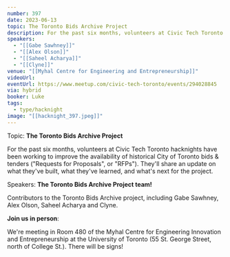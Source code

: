 ```yaml
---
number: 397
date: 2023-06-13
topic: The Toronto Bids Archive Project
description: For the past six months, volunteers at Civic Tech Toronto hacknights have been working to improve the availability of historical City of Toronto bids & tenders ("Requests for Proposals", or "RFPs"). They'll share an update on what they've built, what they've learned, and what's next for the project.
speakers:
  - "[[Gabe Sawhney]]"
  - "[[Alex Olson]]"
  - "[[Saheel Acharya]]"
  - "[[Clyne]]"
venue: "[[Myhal Centre for Engineering and Entrepreneurship]]"
videoUrl:
eventUrl: https://www.meetup.com/civic-tech-toronto/events/294028845
via: hybrid
booker: Luke
tags:
  - type/hacknight
image: "[[hacknight_397.jpeg]]"
---
```

Topic: **The Toronto Bids Archive Project**

For the past six months, volunteers at Civic Tech Toronto hacknights have been working to improve the availability of historical City of Toronto bids & tenders ("Requests for Proposals", or "RFPs"). They'll share an update on what they've built, what they've learned, and what's next for the project.

Speakers: **The Toronto Bids Archive Project team!**

Contributors to the Toronto Bids Archive project, including Gabe Sawhney, Alex Olson, Saheel Acharya and Clyne.

**Join us in person**:

We're meeting in Room 480 of the Myhal Centre for Engineering Innovation and Entrepreneurship at the University of Toronto (55 St. George Street, north of College St.). There will be signs!